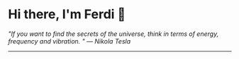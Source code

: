 <h1>Hi there, I'm Ferdi 👋</h1>

<p><em>
  "If you want to find the secrets of the universe, think in terms of energy, frequency and vibration. " — Nikola Tesla
</em></p>

---
